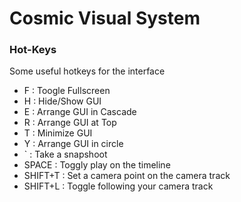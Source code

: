 # Cosmic Visual System 

### Hot-Keys 

Some useful hotkeys for the interface
* F : Toogle Fullscreen
* H : Hide/Show GUI
* E : Arrange GUI in Cascade  
* R : Arrange GUI at Top
* T : Minimize GUI
* Y : Arrange GUI in circle
* ` : Take a snapshoot
* SPACE : Toggly play on the timeline
* SHIFT+T : Set a camera point on the camera track
* SHIFT+L : Toggle following your camera track

